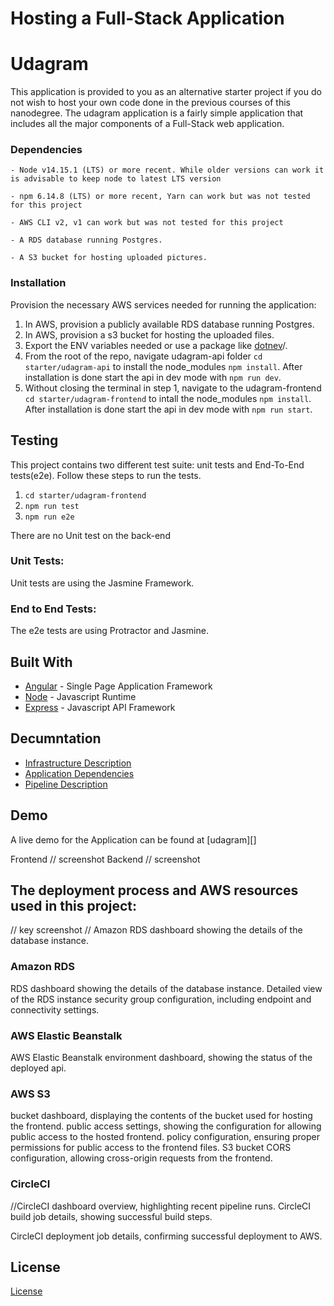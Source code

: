 # Hosting a Full-Stack Application

# Udagram

This application is provided to you as an alternative starter project if you do not wish to host your own code done in the previous courses of this nanodegree. The udagram application is a fairly simple application that includes all the major components of a Full-Stack web application.



### Dependencies

```
- Node v14.15.1 (LTS) or more recent. While older versions can work it is advisable to keep node to latest LTS version

- npm 6.14.8 (LTS) or more recent, Yarn can work but was not tested for this project

- AWS CLI v2, v1 can work but was not tested for this project

- A RDS database running Postgres.

- A S3 bucket for hosting uploaded pictures.

```

### Installation

Provision the necessary AWS services needed for running the application:

1. In AWS, provision a publicly available RDS database running Postgres. <Place holder for link to classroom article>
1. In AWS, provision a s3 bucket for hosting the uploaded files. <Place holder for tlink to classroom article>
1. Export the ENV variables needed or use a package like [dotnev](https://www.npmjs.com/package/dotenv)/.
1. From the root of the repo, navigate udagram-api folder `cd starter/udagram-api` to install the node_modules `npm install`. After installation is done start the api in dev mode with `npm run dev`.
1. Without closing the terminal in step 1, navigate to the udagram-frontend `cd starter/udagram-frontend` to intall the node_modules `npm install`. After installation is done start the api in dev mode with `npm run start`.

## Testing

This project contains two different test suite: unit tests and End-To-End tests(e2e). Follow these steps to run the tests.

1. `cd starter/udagram-frontend`
1. `npm run test`
1. `npm run e2e`

There are no Unit test on the back-end

### Unit Tests:

Unit tests are using the Jasmine Framework.

### End to End Tests:

The e2e tests are using Protractor and Jasmine.

## Built With

- [Angular](https://angular.io/) - Single Page Application Framework
- [Node](https://nodejs.org) - Javascript Runtime
- [Express](https://expressjs.com/) - Javascript API Framework



## Decumntation
- [Infrastructure Description](./docs/Application_dependencies.md)
- [Application Dependencies](./docs/Infrastructure_description.md)
- [Pipeline Description](./docs/Pipeline_description.md)

## Demo
A live demo for the Application can be found at [udagram][]

Frontend 
// screenshot
Backend 
// screenshot


## The deployment process and AWS resources used in this project:
// key screenshot
// Amazon RDS dashboard showing the details of the database instance.

### Amazon RDS
 RDS dashboard showing the details of the database instance.
Detailed view of the RDS instance security group configuration, including endpoint and connectivity settings.

### AWS Elastic Beanstalk 

AWS Elastic Beanstalk environment dashboard, showing the status of the deployed api.



### AWS S3 
bucket dashboard, displaying the contents of the bucket used for hosting the frontend.
public access settings, showing the configuration for allowing public access to the hosted frontend.
policy configuration, ensuring proper permissions for public access to the frontend files.
S3 bucket CORS configuration, allowing cross-origin requests from the frontend.

### CircleCI
//CircleCI dashboard overview, highlighting recent pipeline runs.
CircleCI build job details, showing successful build steps.

CircleCI deployment job details, confirming successful deployment to AWS.




## License

[License](LICENSE.txt)

